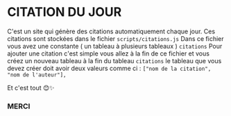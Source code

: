 # CITATION DU JOUR

C'est un site qui génère des citations automatiquement chaque jour.
Ces citations sont stockées dans le fichier  `scripts/citations.js`
Dans ce fichier vous avez une constante ( un tableau à plusieurs tableaux )  `citations` 
Pour ajouter une citation c'est simple vous allez à la fin de ce fichier et vous créez un nouveau tableau à la fin du tableau  `citations`  le tableau que vous devez créer doit avoir deux valeurs comme ci : `["nom de la citation", "nom de l'auteur"],`

Et c'est tout 😊✨

### MERCI